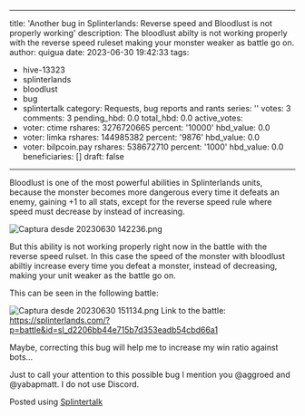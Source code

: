 
---
title: 'Another bug in Splinterlands: Reverse speed and Bloodlust is not properly
  working'
description: The bloodlust abilty is not working properly with the reverse speed ruleset
  making your monster weaker as battle go on.
author: quigua
date: 2023-06-30 19:42:33
tags:
- hive-13323
- splinterlands
- bloodlust
- bug
- splintertalk
category: Requests, bug reports and rants
series: ''
votes: 3
comments: 3
pending_hbd: 0.0
total_hbd: 0.0
active_votes:
- voter: ctime
  rshares: 3276720665
  percent: '10000'
  hbd_value: 0.0
- voter: limka
  rshares: 144985382
  percent: '9876'
  hbd_value: 0.0
- voter: bilpcoin.pay
  rshares: 538672710
  percent: '1000'
  hbd_value: 0.0
beneficiaries: []
draft: false
---

Bloodlust is one of the most powerful abilities in Splinterlands units, because the monster becomes more dangerous every time it defeats an enemy, gaining +1 to all stats, except for the reverse speed rule where speed must decrease by instead of increasing.

![Captura desde 20230630 142236.png](https://images.hive.blog/DQmdV77V5QN9bi5vyTsoj3Mertm8MX8sZzxGw6XMiGHccAA/Captura%20desde%202023-06-30%2014-22-36.png)

But this ability is not working properly right now in the battle with the reverse speed rulset.  In this case the speed of the monster with bloodlust abiltiy increase every time you defeat a monster, instead of decreasing, making your unit weaker as the battle go on. 

This can be seen in the following battle:

![Captura desde 20230630 151134.png](https://images.hive.blog/DQmQALa532zN7V5x3Gg7wFFvW5m7MnwsF1HgSfBkuUKsBzi/Captura%20desde%202023-06-30%2015-11-34.png)
Link to the battle: https://splinterlands.com/?p=battle&id=sl_d2206bb44e715b7d353eadb54cbd66a1
 
Maybe, correcting this bug will help me to increase my win ratio against bots... 

Just to call your attention to this possible bug I mention you @aggroed and @yabapmatt. I do not use Discord.

Posted using [Splintertalk](https://www.splintertalk.io/@quigua/another-bug-in-splinterlands-reverse-speed-and-bloodlust-is-not-properly-working) 
